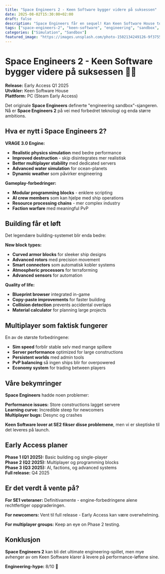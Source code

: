 ```yaml
---
title: "Space Engineers 2 - Keen Software bygger videre på suksessen"
date: 2025-08-02T15:30:00+02:00
draft: false
description: "Space Engineers får en sequel! Kan Keen Software House toppe det originale engineering-mesterverket?"
tags: ["space-engineers-2", "keen-software", "engineering", "sandbox", "space-sim"]
categories: ["Simulation", "Sandbox"]
featured_image: "https://images.unsplash.com/photo-1502134249126-9f3755a50d78?w=800"
---
```


# Space Engineers 2 - Keen Software bygger videre på suksessen 🔧🚀

**Release:** Early Access Q1 2025  
**Utvikler:** Keen Software House  
**Plattform:** PC (Steam Early Access)  

Det originale **Space Engineers** definerte "engineering sandbox"-sjangeren. Nå er **Space Engineers 2** på vei med forbedret teknologi og enda større ambitions.

## Hva er nytt i Space Engineers 2?

**VRAGE 3.0 Engine:**
- **Realistic physics simulation** med bedre performance
- **Improved destruction** - skip disintegrates mer realistisk
- **Better multiplayer stability** med dedicated servers
- **Advanced water simulation** for ocean-planets
- **Dynamic weather** som påvirker engineering

**Gameplay-forbedringer:**
- **Modular programming blocks** - enklere scripting
- **AI crew members** som kan hjelpe med ship operations
- **Resource processing chains** - mer complex industry
- **Faction warfare** med meaningful PvP

## Building får et løft

Det legendære building-systemet blir enda bedre:

**New block types:**
- **Curved armor blocks** for sleeker ship designs
- **Advanced rotors** med precision movement
- **Smart connectors** som automatisk kobler systems
- **Atmospheric processors** for terraforming
- **Advanced sensors** for automation

**Quality of life:**
- **Blueprint browser** integrated in-game
- **Copy-paste improvements** for faster building  
- **Collision detection** prevents accidental overlaps
- **Material calculator** for planning large projects

## Multiplayer som faktisk fungerer

En av de største forbedringene:
- **Sim speed** forblir stable selv med mange spillere
- **Server performance** optimized for large constructions
- **Persistent worlds** med admin tools
- **PvP balancing** så ingen ships blir for overpowered
- **Economy system** for trading between players

## Våre bekymringer

**Space Engineers** hadde noen problemer:

**Performance issues:** Store constructions lagget servere  
**Learning curve:** Incredible steep for newcomers  
**Multiplayer bugs:** Desync og crashes  

**Keen Software lover at SE2 fikser disse problemene**, men vi er skeptiske til det leveres på launch.

## Early Access planer

**Phase 1 (Q1 2025):** Basic building og single-player  
**Phase 2 (Q2 2025):** Multiplayer og programming blocks  
**Phase 3 (Q3 2025):** AI, factions, og advanced systems  
**Full release:** Q4 2025

## Er det verdt å vente på?

**For SE1 veteraner:** Definitivamente - engine-forbedringene alene rechtfertiger oppgraderingen.

**For newcomers:** Vent til full release - Early Access kan være overwhelming.

**For multiplayer groups:** Keep an eye on Phase 2 testing.

## Konklusjon

**Space Engineers 2** kan bli det ultimate engineering-spillet, men mye avhenger av om Keen Software klarer å levere på performance-løftene sine.

**Engineering-hype:** 8/10 🔧